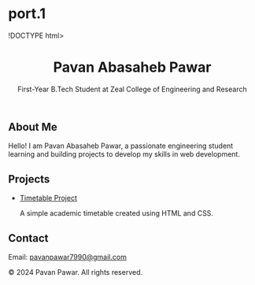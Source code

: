 # port.1
!DOCTYPE html>
<html lang="en">
<head>
    <meta charset="UTF-8">
    <meta name="viewport" content="width=device-width, initial-scale=1.0">
    <title>Pavan Pawar Portfolio</title>
    <link rel="stylesheet" href="style.css">
</head>
<body>
    <header>
        <h1>Pavan Abasaheb Pawar</h1>
        <p>First-Year B.Tech Student at Zeal College of Engineering and Research</p>
    </header>
    <main>
        <section id="about">
            <h2>About Me</h2>
            <p>Hello! I am Pavan Abasaheb Pawar, a passionate engineering student learning and building projects to develop my skills in web development.</p>
        </section>
        <section id="projects">
            <h2>Projects</h2>
            <ul>
                <li>
                    <a href="LabTen.html" target="_blank">Timetable Project</a>
                    <p>A simple academic timetable created using HTML and CSS.</p>
                </li>
            </ul>
        </section>
        <section id="contact">
            <h2>Contact</h2>
            
  <p>Email: <a href="mailto:pavanpawar7990@gmail.com">pavanpawar7990@gmail.com</a></p>
            </p>
        </section>
    </main>
    <footer>
        <p>© 2024 Pavan Pawar. All rights reserved.</p>
    </footer>
</body>
</html>
